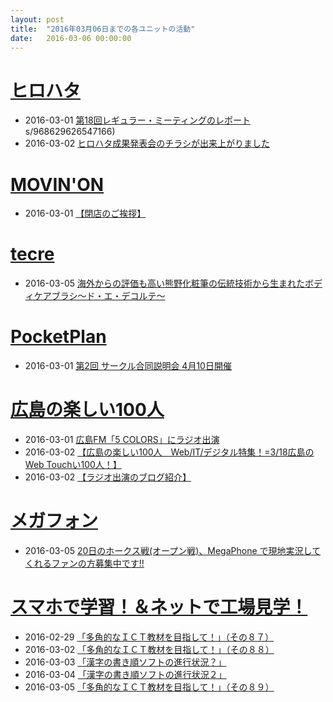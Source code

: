 ```yaml
---
layout: post
title:  "2016年03月06日までの各ユニットの活動"
date:   2016-03-06 00:00:00
---
```


# [ヒロハタ](http://hiro-hata.com/)

* 2016-03-01 [第18回レギュラー・ミーティングのレポート](http://hiro-hata.com/post/140264724085)
s/968629626547166)
* 2016-03-02 [ヒロハタ成果発表会のチラシが出来上がりました](https://www.facebook.com/hirohatap/posts/969360569807405)


# [MOVIN'ON](http://coworking-hiroshima.com/)

* 2016-03-01 [【閉店のご挨拶】](https://www.facebook.com/movinon.hiroshima/posts/1096549720365805)


# [tecre](http://tecre.jp/)

* 2016-03-05 [海外からの評価も高い熊野化粧筆の伝統技術から生まれたボディケアブラシ～ド・エ・デコルテ～](http://tecre.jp/kumano-bodybrush/)


# [PocketPlan](http://pocketplan.wix.com/pocketplan)

* 2016-03-01 [第2回 サークル合同説明会 4月10日開催](https://www.facebook.com/PocketPlan/posts/481336685385218)


# [広島の楽しい100人](http://hiroshima.100person.jp)

* 2016-03-01 [広島FM「5 COLORS」にラジオ出演](https://www.facebook.com/h100parson/posts/1682349928706812)
* 2016-03-02 [【広島の楽しい100人　Web/IT/デジタル特集！=3/18広島のWeb Touchい100人！】](https://www.facebook.com/h100parson/posts/1682518512023287)
* 2016-03-02 [【ラジオ出演のブログ紹介】](https://www.facebook.com/h100parson/posts/1682735368668268)


# [メガフォン](https://m-ph.org)

* 2016-03-05 [20日のホークス戦(オープン戦)、MegaPhone で現地実況してくれるファンの方募集中です!!](https://www.facebook.com/mega0phone/posts/931807356937932)



# [スマホで学習！＆ネットで工場見学！](http://www.hyogo-intercampus.ne.jp/gallery/ictkyouzai/)

* 2016-02-29 [「多角的なＩＣＴ教材を目指して！」（その８７）](https://www.facebook.com/ictkyouzai/posts/753855791415344)
* 2016-03-02 [「多角的なＩＣＴ教材を目指して！」（その８８）](https://www.facebook.com/ictkyouzai/posts/754538041347119)
* 2016-03-03 [「漢字の書き順ソフトの進行状況？」](https://www.facebook.com/ictkyouzai/posts/754973091303614)
* 2016-03-04 [「漢字の書き順ソフトの進行状況２」](https://www.facebook.com/ictkyouzai/posts/755342564600000)
* 2016-03-05 [「多角的なＩＣＴ教材を目指して！」（その８９）](https://www.facebook.com/ictkyouzai/posts/755723151228608)
